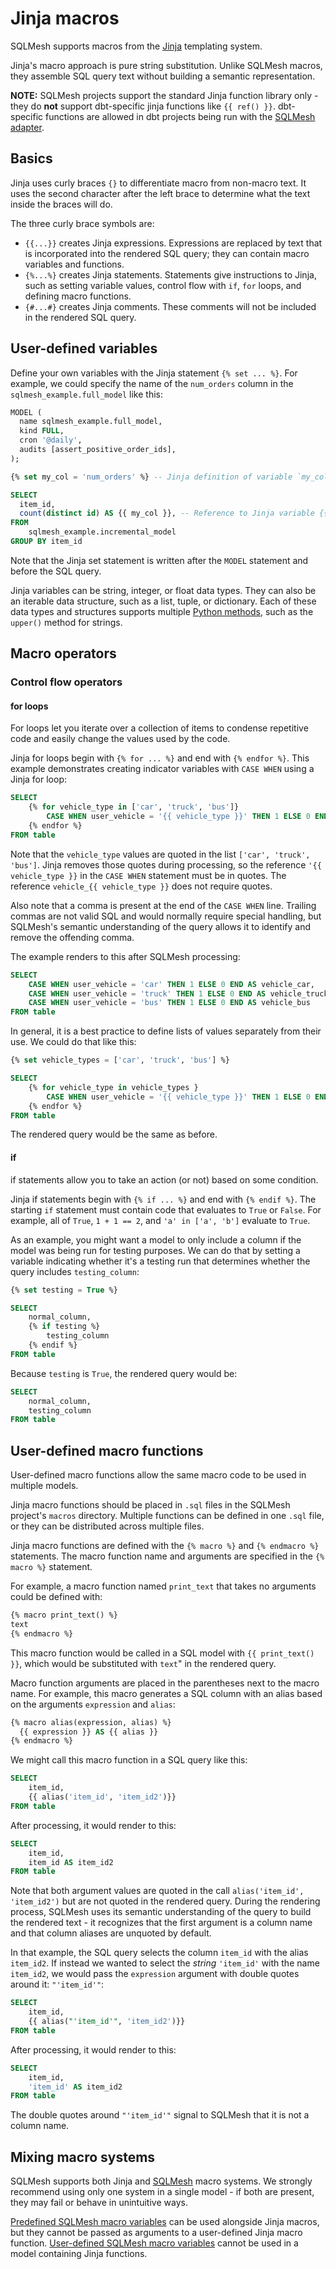 # Jinja macros

SQLMesh supports macros from the [Jinja](https://jinja.palletsprojects.com/en/3.1.x/) templating system. 

Jinja's macro approach is pure string substitution. Unlike SQLMesh macros, they assemble SQL query text without building a semantic representation. 

**NOTE:** SQLMesh projects support the standard Jinja function library only - they do **not** support dbt-specific jinja functions like `{{ ref() }}`. dbt-specific functions are allowed in dbt projects being run with the [SQLMesh adapter](../../integrations/dbt.md).

## Basics

Jinja uses curly braces `{}` to differentiate macro from non-macro text. It uses the second character after the left brace to determine what the text inside the braces will do.

The three curly brace symbols are:

- `{{...}}` creates Jinja expressions. Expressions are replaced by text that is incorporated into the rendered SQL query; they can contain macro variables and functions.
- `{%...%}` creates Jinja statements. Statements give instructions to Jinja, such as setting variable values, control flow with `if`, `for` loops, and defining macro functions.
- `{#...#}` creates Jinja comments. These comments will not be included in the rendered SQL query.

## User-defined variables

Define your own variables with the Jinja statement `{% set ... %}`. For example, we could specify the name of the `num_orders` column in the `sqlmesh_example.full_model` like this:

```sql linenums="1"
MODEL (
  name sqlmesh_example.full_model,
  kind FULL,
  cron '@daily',
  audits [assert_positive_order_ids],
);

{% set my_col = 'num_orders' %} -- Jinja definition of variable `my_col`

SELECT
  item_id,
  count(distinct id) AS {{ my_col }}, -- Reference to Jinja variable {{ my_col }}
FROM
    sqlmesh_example.incremental_model
GROUP BY item_id
```

Note that the Jinja set statement is written after the `MODEL` statement and before the SQL query.

Jinja variables can be string, integer, or float data types. They can also be an iterable data structure, such as a list, tuple, or dictionary. Each of these data types and structures supports multiple [Python methods](https://jinja.palletsprojects.com/en/3.1.x/templates/#python-methods), such as the `upper()` method for strings.

## Macro operators

### Control flow operators

#### for loops

For loops let you iterate over a collection of items to condense repetitive code and easily change the values used by the code. 

Jinja for loops begin with `{% for ... %}` and end with `{% endfor %}`. This example demonstrates creating indicator variables with `CASE WHEN` using a Jinja for loop:

```sql linenums="1"
SELECT
    {% for vehicle_type in ['car', 'truck', 'bus']}
        CASE WHEN user_vehicle = '{{ vehicle_type }}' THEN 1 ELSE 0 END as vehicle_{{ vehicle_type }},
    {% endfor %}
FROM table
```

Note that the `vehicle_type` values are quoted in the list `['car', 'truck', 'bus']`. Jinja removes those quotes during processing, so the reference `'{{ vehicle_type }}` in the `CASE WHEN` statement must be in quotes. The reference `vehicle_{{ vehicle_type }}` does not require quotes.

Also note that a comma is present at the end of the `CASE WHEN` line. Trailing commas are not valid SQL and would normally require special handling, but SQLMesh's semantic understanding of the query allows it to identify and remove the offending comma.

The example renders to this after SQLMesh processing:

```sql linenums="1"
SELECT
    CASE WHEN user_vehicle = 'car' THEN 1 ELSE 0 END AS vehicle_car,
    CASE WHEN user_vehicle = 'truck' THEN 1 ELSE 0 END AS vehicle_truck,
    CASE WHEN user_vehicle = 'bus' THEN 1 ELSE 0 END AS vehicle_bus
FROM table
```

In general, it is a best practice to define lists of values separately from their use. We could do that like this:

```sql linenums="1"
{% set vehicle_types = ['car', 'truck', 'bus'] %}

SELECT
    {% for vehicle_type in vehicle_types }
        CASE WHEN user_vehicle = '{{ vehicle_type }}' THEN 1 ELSE 0 END as vehicle_{{ vehicle_type }},
    {% endfor %}
FROM table
```

The rendered query would be the same as before.

#### if 

if statements allow you to take an action (or not) based on some condition. 

Jinja if statements begin with `{% if ... %}` and end with `{% endif %}`. The starting `if` statement must contain code that evaluates to `True` or `False`. For example, all of `True`, `1 + 1 == 2`, and `'a' in ['a', 'b']` evaluate to `True`.

As an example, you might want a model to only include a column if the model was being run for testing purposes. We can do that by setting a variable indicating whether it's a testing run that determines whether the query includes `testing_column`:

```sql linenums="1"
{% set testing = True %}

SELECT
    normal_column,
    {% if testing %}
        testing_column
    {% endif %}
FROM table
```

Because `testing` is `True`, the rendered query would be:

```sql linenums="1"
SELECT
    normal_column,
    testing_column
FROM table
```

## User-defined macro functions

User-defined macro functions allow the same macro code to be used in multiple models. 

Jinja macro functions should be placed in `.sql` files in the SQLMesh project's `macros` directory. Multiple functions can be defined in one `.sql` file, or they can be distributed across multiple files.

Jinja macro functions are defined with the `{% macro %}` and `{% endmacro %}` statements. The macro function name and arguments are specified in the `{% macro %}` statement. 

For example, a macro function named `print_text` that takes no arguments could be defined with:

```sql linenums="1"
{% macro print_text() %}
text
{% endmacro %}
```

This macro function would be called in a SQL model with `{{ print_text() }}`, which would be substituted with `text`" in the rendered query.

Macro function arguments are placed in the parentheses next to the macro name. For example, this macro generates a SQL column with an alias based on the arguments `expression` and `alias`:

```sql linenums="1"
{% macro alias(expression, alias) %}
  {{ expression }} AS {{ alias }}
{% endmacro %}
```

We might call this macro function in a SQL query like this:

```sql linenums="1"
SELECT
    item_id,
    {{ alias('item_id', 'item_id2')}}
FROM table
```

After processing, it would render to this:

```sql linenums="1"
SELECT
    item_id,
    item_id AS item_id2
FROM table
```

Note that both argument values are quoted in the call `alias('item_id', 'item_id2')` but are not quoted in the rendered query. During the rendering process, SQLMesh uses its semantic understanding of the query to build the rendered text - it recognizes that the first argument is a column name and that column aliases are unquoted by default.

In that example, the SQL query selects the column `item_id` with the alias `item_id2`. If instead we wanted to select the *string* `'item_id'` with the name `item_id2`, we would pass the `expression` argument with double quotes around it: `"'item_id'"`:

```sql linenums="1"
SELECT
    item_id,
    {{ alias("'item_id'", 'item_id2')}}
FROM table
```

After processing, it would render to this:

```sql linenums="1"
SELECT
    item_id,
    'item_id' AS item_id2
FROM table
```

The double quotes around `"'item_id'"` signal to SQLMesh that it is not a column name.

## Mixing macro systems

SQLMesh supports both Jinja and [SQLMesh](./sqlmesh_macros.md) macro systems. We strongly recommend using only one system in a single model - if both are present, they may fail or behave in unintuitive ways. 

[Predefined SQLMesh macro variables](./macro_variables.md) can be used alongside Jinja macros, but they cannot be passed as arguments to a user-defined Jinja macro function. [User-defined SQLMesh macro variables](./sqlmesh_macros.md#user-defined-variables) cannot be used in a model containing Jinja functions.
